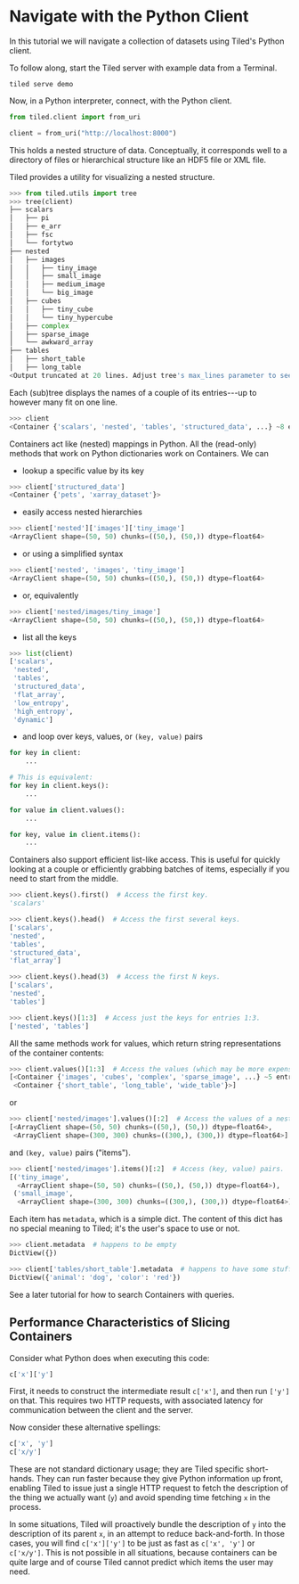 # Navigate with the Python Client

In this tutorial we will navigate a collection of datasets using Tiled's Python
client.

To follow along, start the Tiled server with example data from a Terminal.

```
tiled serve demo
```

Now, in a Python interpreter, connect, with the Python client.

```python
from tiled.client import from_uri

client = from_uri("http://localhost:8000")
```

This holds a nested structure of data. Conceptually, it corresponds well to
a directory of files or hierarchical structure like an HDF5 file or XML file.

Tiled provides a utility for visualizing a nested structure.

```python
>>> from tiled.utils import tree
>>> tree(client)
├── scalars
│   ├── pi
│   ├── e_arr
│   ├── fsc
│   └── fortytwo
├── nested
│   ├── images
│   │   ├── tiny_image
│   │   ├── small_image
│   │   ├── medium_image
│   │   └── big_image
│   ├── cubes
│   │   ├── tiny_cube
│   │   └── tiny_hypercube
│   ├── complex
│   ├── sparse_image
│   └── awkward_array
├── tables
│   ├── short_table
│   ├── long_table
<Output truncated at 20 lines. Adjust tree's max_lines parameter to see more.>
```

Each (sub)tree displays the names of a couple of its entries---up to
however many fit on one line.


```python
>>> client
<Container {'scalars', 'nested', 'tables', 'structured_data', ...} ~8 entries>
```

Containers act like (nested) mappings in Python. All the (read-only) methods
that work on Python dictionaries work on Containers. We can

* lookup a specific value by its key

```python
>>> client['structured_data']
<Container {'pets', 'xarray_dataset'}>
```

* easily access nested hierarchies

```python
>>> client['nested']['images']['tiny_image']
<ArrayClient shape=(50, 50) chunks=((50,), (50,)) dtype=float64>
```

* or using a simplified syntax

```python
>>> client['nested', 'images', 'tiny_image']
<ArrayClient shape=(50, 50) chunks=((50,), (50,)) dtype=float64>
```

* or, equivalently

```python
>>> client['nested/images/tiny_image']
<ArrayClient shape=(50, 50) chunks=((50,), (50,)) dtype=float64>
```

* list all the keys

```python
>>> list(client)
['scalars',
 'nested',
 'tables',
 'structured_data',
 'flat_array',
 'low_entropy',
 'high_entropy',
 'dynamic']
```

* and loop over keys, values, or ``(key, value)`` pairs

```python
for key in client:
    ...

# This is equivalent:
for key in client.keys():
    ...

for value in client.values():
    ...

for key, value in client.items():
    ...
```

Containers also support efficient list-like access. This is useful for quickly
looking at a couple or efficiently grabbing batches of items, especially if you
need to start from the middle.

```python
>>> client.keys().first()  # Access the first key.
'scalars'

>>> client.keys().head()  # Access the first several keys.
['scalars',
'nested',
'tables',
'structured_data',
'flat_array']

>>> client.keys().head(3)  # Access the first N keys.
['scalars',
'nested',
'tables']

>>> client.keys()[1:3]  # Access just the keys for entries 1:3.
['nested', 'tables']
```

All the same methods work for values, which return string representations of the
container contents:

```python
>>> client.values()[1:3]  # Access the values (which may be more expensive).
[<Container {'images', 'cubes', 'complex', 'sparse_image', ...} ~5 entries>,
 <Container {'short_table', 'long_table', 'wide_table'}>]
```

or

```python
>>> client['nested/images'].values()[:2]  # Access the values of a nested container
[<ArrayClient shape=(50, 50) chunks=((50,), (50,)) dtype=float64>,
 <ArrayClient shape=(300, 300) chunks=((300,), (300,)) dtype=float64>]
```

and `(key, value)` pairs ("items").

```python
>>> client['nested/images'].items()[:2]  # Access (key, value) pairs.
[('tiny_image',
  <ArrayClient shape=(50, 50) chunks=((50,), (50,)) dtype=float64>),
 ('small_image',
  <ArrayClient shape=(300, 300) chunks=((300,), (300,)) dtype=float64>)]
```

Each item has ``metadata``, which is a simple dict.
The content of this dict has no special meaning to Tiled; it's the user's
space to use or not.

```python
>>> client.metadata  # happens to be empty
DictView({})

>>> client['tables/short_table'].metadata  # happens to have some stuff
DictView({'animal': 'dog', 'color': 'red'})
```

See a later tutorial for how to search Containers with queries.

## Performance Characteristics of Slicing Containers

Consider what Python does when executing this code:

```py
c['x']['y']
```

First, it needs to construct the intermediate result `c['x']`, and then
run `['y']` on that. This requires two HTTP requests, with associated
latency for communication between the client and the server.

Now consider these alternative spellings:

```py
c['x', 'y']
c['x/y']
```

These are not standard dictionary usage; they are Tiled specific short-hands.
They can run faster because they give Python information up front, enabling
Tiled to issue just a single HTTP request to fetch the description of the thing
we actually want (`y`) and avoid spending time fetching `x` in the process.

In some situations, Tiled will proactively bundle the description of `y` into
the description of its parent `x`, in an attempt to reduce back-and-forth. In
those cases, you will find `c['x']['y']` to be just as fast as `c['x', 'y']` or
`c['x/y']`.  This is not possible in all situations, because containers can be
quite large and of course Tiled cannot predict which items the user may need.
